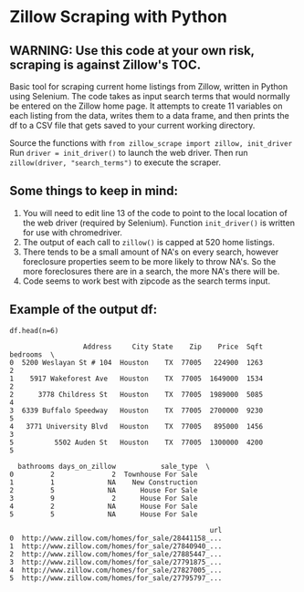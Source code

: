 Zillow Scraping with Python
===========================

WARNING: Use this code at your own risk, scraping is against Zillow's TOC.
-------------------------------------------------------------------------

Basic tool for scraping current home listings from Zillow, written in Python using Selenium.  The code takes as input search terms that would normally be entered on the Zillow home page.  It attempts to create 11 variables on each listing from the data, writes them to a data frame, and then prints the df to a CSV file that gets saved to your current working directory.

Source the functions with `from zillow_scrape import zillow, init_driver`
Run `driver = init_driver()` to launch the web driver.
Then run `zillow(driver, "search_terms")` to execute the scraper.



Some things to keep in mind:
---------------------------
1. You will need to edit line 13 of the code to point to the local location of the web driver (required by Selenium). Function `init_driver()` is written for use with    chromedriver.
2. The output of each call to `zillow()` is capped at 520 home listings.
3. There tends to be a small amount of NA's on every search, however foreclosure properties seem to be more likely to throw NA's. So the more foreclosures there are in a search, the more NA's there will be.
4. Code seems to work best with zipcode as the search terms input.



Example of the output df:
------------------------

```
df.head(n=6)
```

```
                  Address     City State    Zip    Price  Sqft bedrooms  \
0  5200 Weslayan St # 104  Houston    TX  77005   224900  1263        2   
1    5917 Wakeforest Ave   Houston    TX  77005  1649000  1534        2   
2      3778 Childress St   Houston    TX  77005  1989000  5085        4   
3  6339 Buffalo Speedway   Houston    TX  77005  2700000  9230        5   
4   3771 University Blvd   Houston    TX  77005   895000  1456        3   
5          5502 Auden St   Houston    TX  77005  1300000  4200        5   

  bathrooms days_on_zillow           sale_type  \
0         2              2  Townhouse For Sale   
1         1             NA    New Construction   
2         5             NA      House For Sale   
3         9              2      House For Sale   
4         2             NA      House For Sale   
5         5             NA      House For Sale   

                                                 url  
0  http://www.zillow.com/homes/for_sale/28441158_...  
1  http://www.zillow.com/homes/for_sale/27840940_...  
2  http://www.zillow.com/homes/for_sale/27885447_...  
3  http://www.zillow.com/homes/for_sale/27791875_...  
4  http://www.zillow.com/homes/for_sale/27827005_...  
5  http://www.zillow.com/homes/for_sale/27795797_...
```
